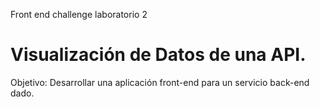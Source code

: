 Front end challenge laboratorio 2

# Visualización de Datos de una API.

Objetivo: Desarrollar una aplicación front-end para un servicio back-end dado.
